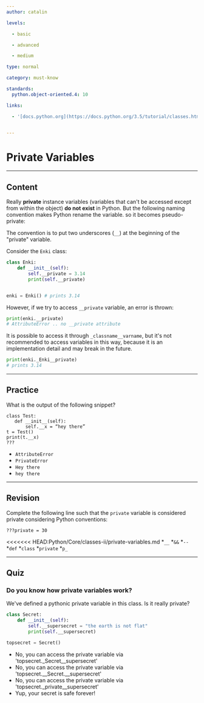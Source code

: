 ```yaml
---
author: catalin

levels:

  - basic

  - advanced

  - medium

type: normal

category: must-know

standards:
  python.object-oriented.4: 10

links:

  - '[docs.python.org](https://docs.python.org/3.5/tutorial/classes.html#private-variables){website}'


---
```


# Private Variables

---
## Content

Really **private** instance variables (variables that can't be accessed except from within the object) **do not exist** in Python. But the following naming convention makes Python rename the variable. so it becomes pseudo-private:

The convention is to put two underscores (`__`) at the beginning of the "private" variable.

Consider the `Enki` class:
```python
class Enki:
    def __init__(self):
        self.__private = 3.14
        print(self.__private)


enki = Enki() # prints 3.14

```
However, if we try to access `__private` variable, an error is thrown:
```python
print(enki.__private)
# AttributeError .. no __private attribute
```
It is possible to access it through `_classname__varname`, but it's not recommended to access variables in this way, because it is an implementation detail and may break in the future.

```python
print(enki._Enki__private)
# prints 3.14
```

---
## Practice

What is the output of the following snippet?
```
class Test:
   def __init__(self):
       self.__x = “hey there”
t = Test()
print(t.__x)
???
```


* `AttributeError`
* `PrivateError`
* `Hey there`
* `hey there`

---
## Revision

Complete the following line such that the `private` variable is considered private considering Python conventions:
```
???private = 30
```

<<<<<<< HEAD:Python/Core/classes-ii/private-variables.md
*`__`
*`&&`
*`--`
*`def`
*`class`
*`private`
*`p_`

---
## Quiz

### Do you know how private variables work?

We've defined a pythonic private variable in this class. Is it really private?  
```python
class Secret:
    def __init__(self):
        self.__supersecret = "the earth is not flat"
        print(self.__supersecret)

topsecret = Secret()
```


- No, you can access the private variable via 'topsecret._Secret__supersecret'
- No, you can access the private variable via 'topsecret.__Secret.__supersecret'
- No, you can access the private variable via 'topsecret._private__supersecret'
- Yup, your secret is safe forever!
 

